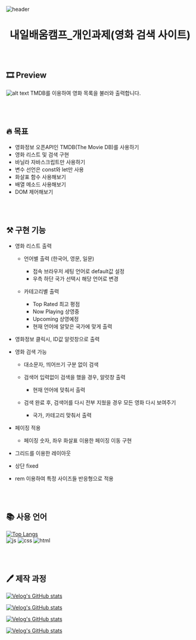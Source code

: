 ![header](https://capsule-render.vercel.app/api?text=MOVIE%20LIST&animation=blinking&fontColor=ffffff&type=venom&height=150)


# <p align="center">내일배움캠프_개인과제(영화 검색 사이트)</p>
<br/>

## 🎞️ Preview
![alt text](image.png)
TMDB를 이용하여 영화 목록을 불러와 출력합니다.

<br/><br/>

## 🔥 목표
- 영화정보 오픈API인 TMDB(The Movie DB)를 사용하기
- 영화 리스트 및 검색 구현
- 바닐라 자바스크립트만 사용하기
- 변수 선언은 const와 let만 사용
- 화살표 함수 사용해보기
- 배열 메소드 사용해보기
- DOM 제어해보기

<br/><br/>


## ⚒️ 구현 기능
- 영화 리스트 출력
    - 언어별 출력 (한국어, 영문, 일문)
        - 접속 브라우저 세팅 언어로 default값 설정
        - 우측 하단 국가 선택시 해당 언어로 변경

    - 카테고리별 출력
        - Top Rated 최고 평점
        - Now Playing 상영중
        - Upcoming 상영예정
        - 현재 언어에 알맞은 국가에 맞게 출력

- 영화정보 클릭시, ID값 알럿창으로 출력
- 영화 검색 가능
    - 대소문자, 띄어쓰기 구분 없이 검색

    - 검색어 입력없이 검색을 했을 경우, 알럿창 출력
        - 현재 언어에 맞춰서 출력

    - 검색 완료 후, 검색어를 다시 전부 지웠을 경우 모든 영화 다시 보여주기
        - 국가, 카테고리 맞춰서 출력
        
- 페이징 적용
    - 페이징 숫자, 좌우 화살표 이용한 페이징 이동 구현
    

- 그리드를 이용한 레이아웃
- 상단 fixed
- rem 이용하여 특정 사이즈들 반응형으로 적용

<br/><br/>


## 📚 사용 언어
[![Top Langs](https://github-readme-stats.vercel.app/api/top-langs/?username=pjh-fe)](https://github.com/anuraghazra/github-readme-stats)
<br/>
![js](https://img.shields.io/badge/JavaScript-F7DF1E?style=for-the-badge&logo=JavaScript&logoColor=white)
![css](https://img.shields.io/badge/CSS3-1572B6?style=for-the-badge&logo=css3&logoColor=white)
![html](https://img.shields.io/badge/HTML-239120?style=for-the-badge&logo=html5&logoColor=white)

<br/><br/>

## 🖊️ 제작 과정
[![Velog's GitHub stats](https://velog-readme-stats.vercel.app/api?name=sjrmd781&slug=개인프로젝트-영화-검색사이트)](https://velog.io/@sjrmd781/개인프로젝트-영화-검색사이트)

[![Velog's GitHub stats](https://velog-readme-stats.vercel.app/api?name=sjrmd781&slug=개인프로젝트-영화-검색사이트2)](https://velog.io/@sjrmd781/개인프로젝트-영화-검색사이트2)

[![Velog's GitHub stats](https://velog-readme-stats.vercel.app/api?name=sjrmd781&slug=개인프로젝트-영화-검색사이트3)](https://velog.io/@sjrmd781/개인프로젝트-영화-검색사이트3)

[![Velog's GitHub stats](https://velog-readme-stats.vercel.app/api?name=sjrmd781&slug=개인프로젝트-영화-검색사이트4)](https://velog.io/@sjrmd781/개인프로젝트-영화-검색사이트4)

